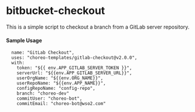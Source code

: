 # bitbucket-checkout

This is a simple script to checkout a branch from a GitLab server repository.

#### Sample Usage

```
  name: "GitLab Checkout",
  uses: "choreo-templates/gitlab-checkout@v2.0.0",
  with:
    token: "${{ env.APP_GITLAB_SERVER_TOKEN }}",
    serverUrl: "${{env.APP_GITLAB_SERVER_URL}}",
    userOrgName: "${{env.ORG_NAME}}",
    userRepoName: "${{env.APP_NAME}}",
    configRepoName: "config-repo",
    branch: "choreo-dev"
    commitUser: "choreo-bot",
    commitEmail: "choreo-bot@wso2.com"
```
